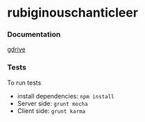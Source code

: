 # rubiginouschanticleer

### Documentation
[gdrive](https://drive.google.com/folderview?id=0B5X1Ge7X7-YpSlZxVXhUYjhTRW8&usp=sharing)

### Tests

To run tests
- install dependencies: `npm install`
- Server side: `grunt mocha`
- Client side: `grunt karma`
